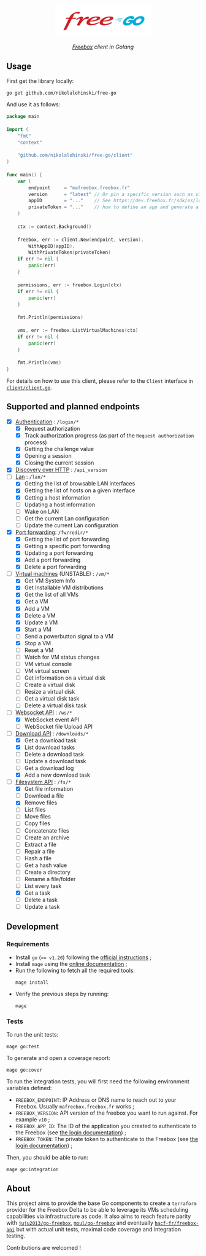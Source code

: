 <div align="center">
<img src="./free-go.svg" width="250"/>

<i><a href="https://en.wikipedia.org/wiki/Freebox" target="_blank">Freebox</a> client in Golang</i>
</div>


## Usage

First get the library locally:

```shell
go get github.com/nikolalohinski/free-go
```

And use it as follows:

```go
package main

import (
    "fmt"
    "context"

    "github.com/nikolalohinski/free-go/client"
)

func main() {
    var (
        endpoint     = "mafreebox.freebox.fr"
        version      = "latest" // Or pin a specific version such as v10.
        appID        = "..."    // See https://dev.freebox.fr/sdk/os/login/ to learn
        privateToken = "..."    // how to define an app and generate a private token
    )

    ctx := context.Background()

    freebox, err := client.New(endpoint, version).
        WithAppID(appID).
        WithPrivateToken(privateToken)
    if err != nil {
        panic(err)
    }

    permissions, err := freebox.Login(ctx)
    if err != nil {
        panic(err)
    }

    fmt.Println(permissions)

    vms, err := freebox.ListVirtualMachines(ctx)
    if err != nil {
        panic(err)
    }

    fmt.Println(vms)
}
```

For details on how to use this client, please refer to the `Client` interface in [`client/client.go`](./client/client.go).

## Supported and planned endpoints

- [x] [Authentication](https://dev.freebox.fr/sdk/os/login/) : `/login/*`
  - [x] Request authorization
  - [x] Track authorization progress (as part of the `Request authorization` process)
  - [x] Getting the challenge value 
  - [x] Opening a session
  - [x] Closing the current session
- [x] [Discovery over HTTP](https://dev.freebox.fr/sdk/os/) : `/api_version`
- [ ] [Lan](https://dev.freebox.fr/sdk/os/lan/#lan) : `/lan/*`
  - [x] Getting the list of browsable LAN interfaces
  - [x] Getting the list of hosts on a given interface
  - [x] Getting a host information
  - [ ] Updating a host information
  - [ ] Wake on LAN
  - [ ] Get the current Lan configuration
  - [ ] Update the current Lan configuration
- [x] [Port forwarding](https://dev.freebox.fr/sdk/os/nat/#port-forwarding): `/fw/redir/*`
  - [x] Getting the list of port forwarding
  - [x] Getting a specific port forwarding
  - [x] Updating a port forwarding
  - [x] Add a port forwarding
  - [x] Delete a port forwarding
- [ ] [Virtual machines](http://mafreebox.freebox.fr/#Fbx.os.app.help.app) (UNSTABLE) : `/vm/*`
  - [x] Get VM System Info
  - [x] Get Installable VM distributions
  - [x] Get the list of all VMs
  - [x] Get a VM
  - [x] Add a VM
  - [x] Delete a VM
  - [x] Update a VM
  - [x] Start a VM
  - [ ] Send a powerbutton signal to a VM
  - [x] Stop a VM
  - [ ] Reset a VM
  - [ ] Watch for VM status changes
  - [ ] VM virtual console
  - [ ] VM virtual screen
  - [ ] Get information on a virtual disk
  - [ ] Create a virtual disk
  - [ ] Resize a virtual disk
  - [ ] Get a virtual disk task
  - [ ] Delete a virtual disk task
- [ ] [Websocket API](https://dev.freebox.fr/sdk/os/) : `/ws/*`
  - [x] WebSocket event API
  - [ ] WebSocket file Upload API
- [ ] [Download API](https://dev.freebox.fr/sdk/os/download/) : `/downloads/*`
  - [x] Get a download task
  - [x] List download tasks
  - [ ] Delete a download task
  - [ ] Update a download task
  - [ ] Get a download log
  - [x] Add a new download task
- [ ] [Filesystem API](https://dev.freebox.fr/sdk/os/fs/) : `/fs/*`
  - [x] Get file information
  - [ ] Download a file
  - [x] Remove files
  - [ ] List files
  - [ ] Move files
  - [ ] Copy files
  - [ ] Concatenate files
  - [ ] Create an archive
  - [ ] Extract a file
  - [ ] Repair a file
  - [ ] Hash a file
  - [ ] Get a hash value
  - [ ] Create a directory
  - [ ] Rename a file/folder
  - [ ] List every task
  - [x] Get a task
  - [ ] Delete a task
  - [ ] Update a task

## Development

### Requirements

* Install `go` (`>= v1.20`) following the [official instructions](https://go.dev/doc/install) ;
* Install `mage` using the [online documentation](https://magefile.org/²) ;
* Run the following to fetch all the required tools:
  ```shell
  mage install
  ```
* Verify the previous steps by running:
  ```shell
  mage
  ```

### Tests

To run the unit tests:

```shell
mage go:test
```

To generate and open a coverage report:

```shell
mage go:cover
```

To run the integration tests, you will first need the following environment variables defined:
* `FREEBOX_ENDPOINT`: IP Address or DNS name to reach out to your Freebox. Usually `mafreebox.freebox.fr` works ;
* `FREEBOX_VERSION`: API version of the freebox you want to run against. For example `v10` ;
* `FREEBOX_APP_ID`: The ID of the application you created to authenticate to the Freebox (see [the login documentation](https://dev.freebox.fr/sdk/os/login/)) ;
* `FREEBOX_TOKEN`: The private token to authenticate to the Freebox (see [the login documentation](https://dev.freebox.fr/sdk/os/login/)) ;

Then, you should be able to run:

```shell
mage go:integration
```

## About

This project aims to provide the base Go components to create a `terraform` provider for the Freebox Delta to be able to leverage its VMs scheduling capabilities via infrastructure as code. It also aims to reach feature parity with [`juju2013/go-freebox`](https://github.com/juju2013/go-freebox), [`moul/go-freebox`](https://github.com/moul/go-freebox) and eventually [`hacf-fr/freebox-api`](https://github.com/hacf-fr/freebox-api) but with actual unit tests, maximal code coverage and integration testing.

Contributions are welcomed !